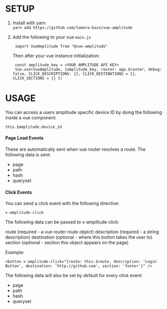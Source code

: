 # SETUP

1. Install with yarn  
`yarn add https://github.com/tamara-bain/vue-amplitude`

2. Add the following to your vue `main.js`

        import VueAmplitude from "@vue-amplitude"
    
    Then after your vue instance initialization:
        
        const amplitude_key = <YOUR AMPLITUDE API KEY>
        Vue.use(VueAmplitude, {amplitude_key, router: app.$router, debug: false, CLICK_DESCRIPTIONS: {}, CLICK_DESTINATIONS = {}, CLICK_SECTIONS = {} })


# USAGE

You can access a users amplitude specific device ID by doing the following inside a vue component:

`this.$amplitude.device_id`


#### Page Load Events

These are automatically sent when vue router resolves a route. The following data is sent:
- page
- path
- hash
- queryset


#### Click Events

You can send a click event with the following directive:

`v-amplitude-click`

The following data can be passed to v-amplitude click:

route (required - a vue router route object)
description (required - a string description)
destination (optional - where this button takes the user to)
section (optional - section this object appears on the page)

Example:

    <button v-amplitude-click="{route: this.$route, description: 'Login Button', destination: 'http://github.com', section: 'footer'}" />

The following data will also be set by default for every click event: 
- page
- path
- hash
- queryset


